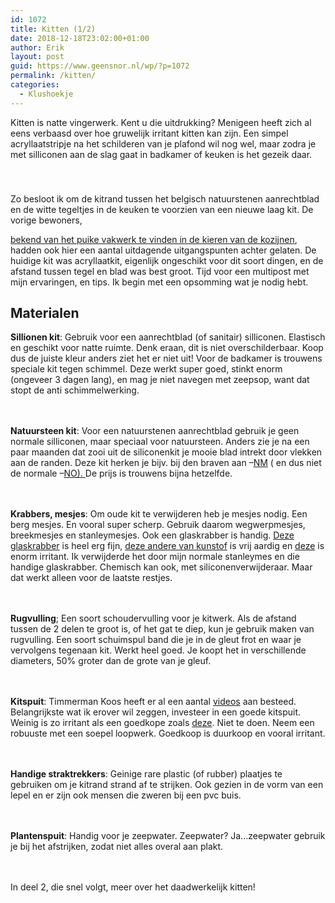 ```yaml
---
id: 1072
title: Kitten (1/2)
date: 2018-12-18T23:02:00+01:00
author: Erik
layout: post
guid: https://www.geensnor.nl/wp/?p=1072
permalink: /kitten/
categories:
  - Klushoekje
---
```

 Kitten is natte vingerwerk. Kent u die uitdrukking? Menigeen heeft zich al eens verbaasd over hoe gruwelijk irritant kitten kan zijn. Een simpel acryllaatstripje na het schilderen van je plafond wil nog wel, maar zodra je met silliconen aan de slag gaat in badkamer of keuken is het gezeik daar. 

<div style="height:20px" aria-hidden="true" class="wp-block-spacer">
</div>

<div style="height:20px" aria-hidden="true" class="wp-block-spacer">
</div> Zo besloot ik om de kitrand tussen het belgisch natuurstenen aanrechtblad en de witte tegeltjes in de keuken te voorzien van een nieuwe laag kit. De vorige bewoners, 

[bekend van het puike vakwerk te vinden in de kieren van de kozijnen](https://www.geensnor.nl/wp/tocht-bij-de-voordeur/), hadden ook hier een aantal uitdagende uitgangspunten achter gelaten. De huidige kit was acryllaatkit, eigenlijk ongeschikt voor dit soort dingen, en de afstand tussen tegel en blad was best groot. Tijd voor een multipost met mijn ervaringen, en tips. Ik begin met een opsomming wat je nodig hebt.  


## Materialen  


**Sillionen kit**: Gebruik voor een aanrechtblad (of sanitair) silliconen. Elastisch en geschikt voor natte ruimte. Denk eraan, dit is niet overschilderbaar. Koop dus de juiste kleur anders ziet het er niet uit! Voor de badkamer is trouwens speciale kit tegen schimmel. Deze werkt super goed, stinkt enorm (ongeveer 3 dagen lang), en mag je niet navegen met zeepsop, want dat stopt de anti schimmelwerking. 

<div style="height:20px" aria-hidden="true" class="wp-block-spacer">
</div>

**Natuursteen kit**: Voor een natuurstenen aanrechtblad gebruik je geen normale silliconen, maar speciaal voor natuursteen. Anders zie je na een paar maanden dat zooi uit de siliconenkit je mooie blad intrekt door vlekken aan de randen. Deze kit herken je bijv. bij den braven aan &#8211;[NM](https://www.denbraven.com/nl-be/producten/technologieen/siliconen/zwaluw-silicone-nm/) ( en dus niet de normale &#8211;[NO). ](https://www.denbraven.com/nl-be/producten/technologieen/siliconen/zwaluw-silicone-no/)De prijs is trouwens bijna hetzelfde. 

<div style="height:20px" aria-hidden="true" class="wp-block-spacer">
</div>

**Krabbers, mesjes**: Om oude kit te verwijderen heb je mesjes nodig. Een berg mesjes. En vooral super scherp. Gebruik daarom wegwerpmesjes, breekmesjes en stanleymesjes. Ook een glaskrabber is handig. [Deze glaskrabber](https://www.bouwmaat.nl/stanley-glasschraper-28-500-metaal/product/0000490960?vat=in&channel_code=544&s2m_product_id=0000490960&utm_source=adwords-shopping&gclid=CjwKCAiA0uLgBRABEiwAecFnk-AeqPWAywVUMc9NfK7PKFUe0clKoODHsxPTifxHGbscJcD0zU9Q8hoCZ9EQAvD_BwE) is heel erg fijn, [deze andere van kunstof](https://www.bol.com/nl/p/stanley-glasschraper-kunststof/9200000010473973/?Referrer=ADVNLGOO002042-G-54859095301-S-306526272229-9200000010473973&ds_rl=1263476&gclid=CjwKCAiA0uLgBRABEiwAecFnk3RW2U73QMkVOcPyg4D_g6863hRhpnqSqVxcJZLO665vx79Eh8YNNBoC1BsQAvD_BwE&gclsrc=aw.ds) is vrij aardig en [deze](https://www.bol.com/nl/p/verfkrabber-reservemes-plastic-glasschraper-glas-schraper-raam-verf-krabber/9200000057588108/) is enorm irritant. Ik verwijderde het door mijn normale stanleymes en die handige glaskrabber. Chemisch kan ook, met siliconenverwijderaar. Maar dat werkt alleen voor de laatste restjes. 

<div style="height:20px" aria-hidden="true" class="wp-block-spacer">
</div>

**Rugvulling**; Een soort schoudervulling voor je kitwerk. Als de afstand tussen de 2 delen te groot is, of het gat te diep, kun je gebruik maken van rugvulling. Een soort schuimspul band die je in de gleut frot en waar je vervolgens tegenaan kit. Werkt heel goed. Je koopt het in verschillende diameters, 50% groter dan de grote van je gleuf. 

<div style="height:20px" aria-hidden="true" class="wp-block-spacer">
</div>

**Kitspuit**: Timmerman Koos heeft er al een aantal [videos](https://www.youtube-nocookie.com/watch?v=tMQ_PBOtDj0) aan besteed. Belangrijkste wat ik erover wil zeggen, investeer in een goede kitspuit. Weinig is zo irritant als een goedkope zoals [deze](https://www.combifit.nl/cox-kitspuit-hks12?channable=e10216.MjI3ODU5&gclid=CjwKCAiA0uLgBRABEiwAecFnk7_r_di709892fV7B9IIYBWOu12tmvPIcvZOZ4kKuErkLr7_1hA7ExoCx14QAvD_BwE&gclsrc=aw.ds). Niet te doen. Neem een robuuste met een soepel loopwerk. Goedkoop is duurkoop en vooral irritant. 

<div style="height:20px" aria-hidden="true" class="wp-block-spacer">
</div>

**Handige straktrekkers**: Geinige rare plastic (of rubber) plaatjes te gebruiken om je kitrand strand af te strijken. Ook gezien in de vorm van een lepel en er zijn ook mensen die zweren bij een pvc buis. 

<div style="height:20px" aria-hidden="true" class="wp-block-spacer">
</div>

**Plantenspuit**: Handig voor je zeepwater. Zeepwater? Ja&#8230;zeepwater gebruik je bij het afstrijken, zodat niet alles overal aan plakt. 

<div style="height:20px" aria-hidden="true" class="wp-block-spacer">
</div> 

In deel 2, die snel volgt, meer over het daadwerkelijk kitten!